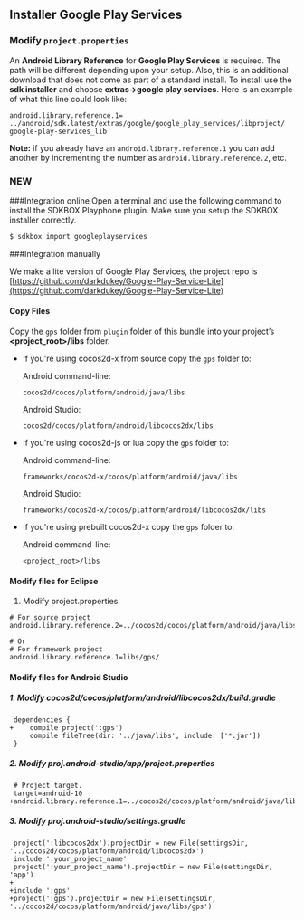 Installer Google Play Services
---

### Modify `project.properties`
An __Android Library Reference__ for __Google Play Services__ is required. The
path will be different depending upon your setup. Also, this is an additional
download that does not come as part of a standard install. To install use the
__sdk installer__ and choose __extras->google play services__. Here is an example of what this line could look like:
```
android.library.reference.1=
../android/sdk.latest/extras/google/google_play_services/libproject/
google-play-services_lib
```
__Note:__ if you already have an `android.library.reference.1` you can add
another by incrementing the number as `android.library.reference.2`, etc.

### NEW

###Integration online
Open a terminal and use the following command to install the SDKBOX Playphone plugin. Make sure you setup the SDKBOX installer correctly.
```bash
$ sdkbox import googleplayservices
```

###Integration manually

We make a lite version of Google Play Services, the project repo is [https://github.com/darkdukey/Google-Play-Service-Lite](https://github.com/darkdukey/Google-Play-Service-Lite)

#### Copy Files
Copy the `gps` folder from `plugin` folder of this bundle into your project’s __<project_root>/libs__ folder.

* If you're using cocos2d-x from source copy the `gps` folder to:

    Android command-line:
    ```
    cocos2d/cocos/platform/android/java/libs
    ```

    Android Studio:
    ```
    cocos2d/cocos/platform/android/libcocos2dx/libs
    ```

* If you're using cocos2d-js or lua copy the `gps` folder to:

    Android command-line:
    ```
    frameworks/cocos2d-x/cocos/platform/android/java/libs
    ```

    Android Studio:
    ```
    frameworks/cocos2d-x/cocos/platform/android/libcocos2dx/libs
    ```

* If you're using prebuilt cocos2d-x copy the `gps` folder to:

    Android command-line:
    ```
    <project_root>/libs
    ```


#### Modify files for Eclipse
1. Modify project.properties

```
# For source project
android.library.reference.2=../cocos2d/cocos/platform/android/java/libs/gps/

# Or
# For framework project
android.library.reference.1=libs/gps/
```

#### Modify files for Android Studio

##### 1. Modify cocos2d/cocos/platform/android/libcocos2dx/build.gradle

```
 dependencies {
+    compile project(':gps')
     compile fileTree(dir: '../java/libs', include: ['*.jar'])
 }
```

##### 2. Modify proj.android-studio/app/project.properties

```
 # Project target.
 target=android-10
+android.library.reference.1=../cocos2d/cocos/platform/android/java/libs/gps/
```

##### 3. Modify proj.android-studio/settings.gradle

```
 project(':libcocos2dx').projectDir = new File(settingsDir, '../cocos2d/cocos/platform/android/libcocos2dx')
 include ':your_project_name'
 project(':your_project_name').projectDir = new File(settingsDir, 'app')
+
+include ':gps'
+project(':gps').projectDir = new File(settingsDir, '../cocos2d/cocos/platform/android/java/libs/gps')
```
